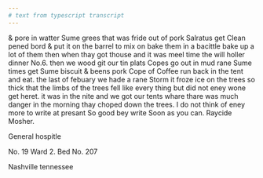 ```yaml
---
# text from typescript transcript
---
```

& pore in watter Sume grees that was fride out of pork Salratus get Clean pened bord & put it on the barrel to mix on bake them in a bacittle bake up a lot of them then when thay got thouse and it was meel time the will holler dinner No.6. then we wood git our tin plats Copes go out in mud rane Sume times get Sume biscuit & beens pork Cope of Coffee run back in the tent and eat. the last of febuary we hade a rane Storm it froze ice on the trees so thick that the limbs of the trees fell like every thing but did not eney wone get heret. it was in the nite and we got our tents whare thare was much danger in the morning thay choped down the trees. I do not think of eney more to write at presant So good bey write Soon as you can. Raycide Mosher. 

General hospitle 

No. 19 Ward 2. Bed No. 207 

Nashville tennessee